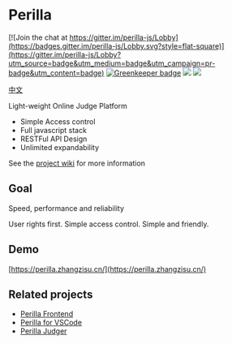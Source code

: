# Perilla

[![Join the chat at https://gitter.im/perilla-js/Lobby](https://badges.gitter.im/perilla-js/Lobby.svg?style=flat-square)](https://gitter.im/perilla-js/Lobby?utm_source=badge&utm_medium=badge&utm_campaign=pr-badge&utm_content=badge)
[![Greenkeeper badge](https://badges.greenkeeper.io/ZhangZisu/perilla.svg?style=flat-square)](https://greenkeeper.io/)
[![](https://img.shields.io/github/tag/ZhangZisu/perilla.svg?style=flat-square)](https://github.com/ZhangZisu/perilla)
[![](https://img.shields.io/badge/project-Perilla-8e44ad.svg?style=flat-square)](https://github.com/ZhangZisu/perilla)

[中文](https://github.com/ZhangZisu/perilla/blob/master/README_zh.md)

Light-weight Online Judge Platform

- Simple Access control
- Full javascript stack
- RESTFul API Design
- Unlimited expandability

See the [project wiki](https://github.com/ZhangZisu/perilla/wiki) for more information

## Goal
Speed, performance and reliability

User rights first. Simple access control. Simple and friendly.

## Demo

[https://perilla.zhangzisu.cn/](https://perilla.zhangzisu.cn/)

## Related projects

- [Perilla Frontend](https://github.com/ZhangZisu/perilla-frontend)
- [Perilla for VSCode](https://github.com/ZhangZisu/perilla-vscode)
- [Perilla Judger](https://github.com/dinisi/perilla-judger)

